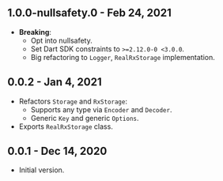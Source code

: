 ## 1.0.0-nullsafety.0 - Feb 24, 2021

-   **Breaking**:
    -   Opt into nullsafety.
    -   Set Dart SDK constraints to `>=2.12.0-0 <3.0.0`.
    -   Big refactoring to `Logger`, `RealRxStorage` implementation.

## 0.0.2 - Jan 4, 2021

-   Refactors `Storage` and `RxStorage`:
    -   Supports any type via `Encoder` and `Decoder`.
    -   Generic `Key` and generic `Options`.
-   Exports `RealRxStorage` class.

## 0.0.1 - Dec 14, 2020

-   Initial version.
